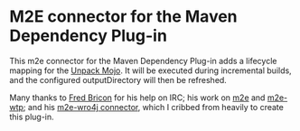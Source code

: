 M2E connector for the Maven Dependency Plug-in
=============================================

This m2e connector for the Maven Dependency Plug-in adds a lifecycle mapping for the
[Unpack Mojo](http://maven.apache.org/plugins/maven-dependency-plugin/unpack-mojo.html).  It will be executed during
incremental builds, and the configured outputDirectory will then be refreshed.

Many thanks to [Fred Bricon](https://community.jboss.org/people/fbricon "Fred Bricon at JBoss") for his help on IRC;
his work on [m2e](http://www.eclipse.org/m2e/) and [m2e-wtp](http://www.eclipse.org/m2e-wtp/); and his
[m2e-wro4j connector](https://github.com/jbosstools/m2e-wro4j), which I cribbed from heavily to create this plug-in.
